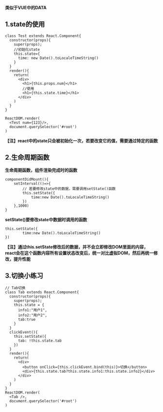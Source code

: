 **类似于VUE中的DATA**

## 1.state的使用

```react
class Test extends React.Component{
  constructor(props){
    super(props);
    //初始化state
    this.state={
      time: new Date().toLocaleTimeString()
    }
  }
  render(){
    return(
      <div>
        <h1>{this.props.num}</h1>
        //使用
        <h1>{this.state.time}</h1>
      </div>
    )
  }
}

ReactDOM.render(
  <Test num={123}/>,
  document.querySelector('#root')
)
```

**【注】react中的state只会被初始化一次，若要改变它的值，需要通过特定的函数**

## 2.生命周期函数

**生命周期函数，组件渲染完成时的函数**

```react
componentDidMount(){
    setInterval(()=>{
        // 若要修改state中的数据，需要调用setState()函数
        this.setState({
            time:new Date().toLocaleTimeString()
        })
    },1000)
}
```

**setState()要修改state中数据时调用的函数**

```react
this.setState({
        time:new Date().toLocaleTimeString()
})
```

**【注】通过this.setState修改后的数据，并不会立即修改DOM里面的内容，react会在这个函数内容所有设置状态改变后，统一对比虚拟DOM，然后再统一修改，提升性能**

## 3.切换小练习

```react
// Tab切换
class Tab extends React.Component{
  constructor(props){
    super(props);
    this.state = {
      info1:"用户1",
      info2:"用户2",
      tab:true
    }
  }
  clickEvent(){
    this.setState({
      tab: !this.state.tab
    })
  }
  render(){
    return(
      <div>
        <button onClick={this.clickEvent.bind(this)}>切换</button>
        <div>{this.state.tab?this.state.info1:this.state.info2}</div>
      </div>
    )
  }
}
ReactDOM.render(
  <Tab />,
  document.querySelector('#root')
)
```

